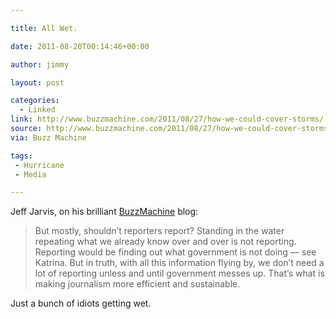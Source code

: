```yaml
---

title: All Wet.

date: 2011-08-28T00:14:46+00:00

author: jimmy

layout: post

categories:
  - Linked
link: http://www.buzzmachine.com/2011/08/27/how-we-could-cover-storms/
source: http://www.buzzmachine.com/2011/08/27/how-we-could-cover-storms/
via: Buzz Machine

tags:
 - Hurricane
 - Media

---
```



Jeff Jarvis, on his brilliant [BuzzMachine](http://www.buzzmachine.com/2011/08/27/how-we-could-cover-storms/) blog:

>But mostly, shouldn&rsquo;t reporters report? Standing in the water repeating what we already know over and over is not reporting. Reporting would be finding out what government is not doing &mdash; see Katrina. But in truth, with all this information flying by, we don&rsquo;t need a lot of reporting unless and until government messes up. That&rsquo;s what is making journalism more efficient and sustainable.

Just a bunch of idiots getting wet.

